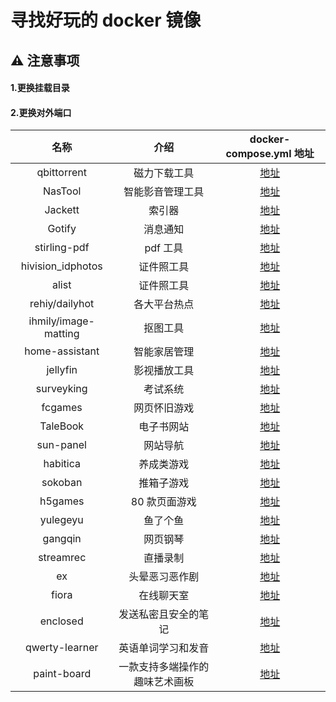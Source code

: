 # 寻找好玩的 docker 镜像

## ⚠️ 注意事项

#### 1.更换挂载目录

#### 2.更换对外端口

|         名称         |              介绍              |   docker-compose.yml 地址   |
| :------------------: | :----------------------------: | :-------------------------: |
|     qbittorrent      |          磁力下载工具          |    [地址](./qbittorrent)    |
|       NasTool        |        智能影音管理工具        |      [地址](./NasTool)      |
|       Jackett        |             索引器             |      [地址](./jackett)      |
|        Gotify        |            消息通知            |      [地址](./gotify)       |
|     stirling-pdf     |            pdf 工具            |   [地址](./stirling-pdf)    |
|  hivision_idphotos   |           证件照工具           | [地址](./hivision_idphotos) |
|        alist         |           证件照工具           |       [地址](./alist)       |
|    rehiy/dailyhot    |          各大平台热点          |     [地址](./dailyhot)      |
| ihmily/image-matting |            抠图工具            |   [地址](./image-matting)   |
|    home-assistant    |          智能家居管理          |  [地址](./home-assistant)   |
|       jellyfin       |          影视播放工具          |     [地址](./jellyfin)      |
|      surveyking      |            考试系统            |    [地址](./surveyking)     |
|       fcgames        |          网页怀旧游戏          |      [地址](./fcgames)      |
|       TaleBook       |           电子书网站           |     [地址](./TaleBook)      |
|      sun-panel       |            网站导航            |     [地址](./sun-panel)     |
|       habitica       |           养成类游戏           |     [地址](./habitica)      |
|       sokoban        |           推箱子游戏           |      [地址](./sokoban)      |
|       h5games        |         80 款页面游戏          |      [地址](./h5games)      |
|       yulegeyu       |            鱼了个鱼            |     [地址](./yulegeyu)      |
|       gangqin        |            网页钢琴            |      [地址](./gangqin)      |
|      streamrec       |            直播录制            |     [地址](./streamrec)     |
|          ex          |         头晕恶习恶作剧         |        [地址](./ex)         |
|        fiora         |           在线聊天室           |       [地址](./fiora)       |
|       enclosed       |      发送私密且安全的笔记      |     [地址](./enclosed)      |
|    qwerty-learner    |       英语单词学习和发音       |  [地址](./qwerty-learner)   |
|     paint-board      | 一款支持多端操作的趣味艺术画板 |    [地址](./paint-board)    |
